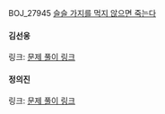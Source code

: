 BOJ_27945 [슬슬 가지를 먹지 않으면 죽는다](https://www.acmicpc.net/problem/27945)<br>

#### 김선웅
링크: [문제 풀이 링크]()

#### 정의진
링크: [문제 풀이 링크](https://github.com/uijin-j/algorithm-coding-test/tree/main/%EB%B0%B1%EC%A4%80/Gold/27945.%E2%80%85%EC%8A%AC%EC%8A%AC%E2%80%85%EA%B0%80%EC%A7%80%EB%A5%BC%E2%80%85%EB%A8%B9%EC%A7%80%E2%80%85%EC%95%8A%EC%9C%BC%EB%A9%B4%E2%80%85%EC%A3%BD%EB%8A%94%EB%8B%A4)
